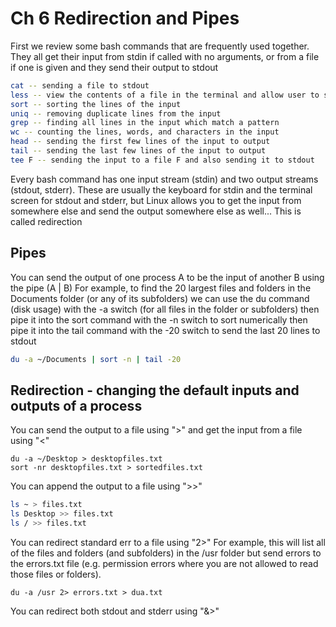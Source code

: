 # Ch 6 Redirection and Pipes
First we review some bash commands that are frequently used together.
They all get their input from stdin if called with no arguments, or from a file if one is given
and they send their output to stdout
``` bash
cat -- sending a file to stdout
less -- view the contents of a file in the terminal and allow user to scroll up and down with arrow keys
sort -- sorting the lines of the input
uniq -- removing duplicate lines from the input
grep -- finding all lines in the input which match a pattern
wc -- counting the lines, words, and characters in the input
head -- sending the first few lines of the input to output
tail -- sending the last few lines of the input to output
tee F -- sending the input to a file F and also sending it to stdout
```

Every bash command has one input stream (stdin) and two output streams (stdout, stderr). 
These are usually the keyboard for stdin and the terminal screen for stdout and stderr, 
but Linux allows you to get the input from somewhere else and send the output somewhere else as well...
This is called redirection


## Pipes

You can send the output of one process A to be the input of another B using the pipe (A | B)
For example, to find the  20 largest files and folders in the Documents folder (or any of its subfolders)
we can use the du command (disk usage) with the -a switch (for all files in the folder or subfolders)
then pipe it into the sort command with the -n switch to sort numerically
then pipe it into the tail command with the -20 switch to send the last 20 lines to stdout
``` bash
du -a ~/Documents | sort -n | tail -20
```

## Redirection - changing the default inputs and outputs of a process

You can send the output to a file using ">"  and get the input from a file using "<"
```
du -a ~/Desktop > desktopfiles.txt
sort -nr desktopfiles.txt > sortedfiles.txt
```

You can append the output to a file using ">>"
``` bash
ls ~ > files.txt
ls Desktop >> files.txt
ls / >> files.txt
```

You can redirect standard err to a file using "2>"
For example, this will list all of the files and folders (and subfolders) in the /usr folder
but send errors to the errors.txt file (e.g. permission errors where you are not allowed to read those files or folders).
```
du -a /usr 2> errors.txt > dua.txt
```

You can redirect both stdout and stderr using "&>"
